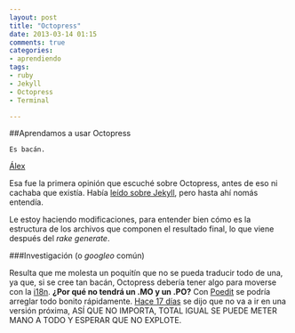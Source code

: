 ```yaml
---
layout: post
title: "Octopress"
date: 2013-03-14 01:15
comments: true
categories: 
- aprendiendo
tags:
- ruby
- Jekyll
- Octopress
- Terminal

---
```

##Aprendamos a usar Octopress

	Es bacán.
[Álex](http://twitter.com/Kyuumeitai)

Esa fue la primera opinión que escuché sobre Octopress, antes de eso ni cachaba que existía. Había [leído sobre Jekyll](http://ajipirijou.com/blog/ahora-usamos-jekyll), pero hasta ahí nomás entendía.

<!-- more -->

Le estoy haciendo modificaciones, para entender bien cómo es la estructura de los archivos que componen el resultado final, lo que viene después del *rake generate*.

###Investigación (o *googleo* común)

Resulta que me molesta un poquitín que no se pueda traducir todo de una, ya que, si se cree tan bacán, Octopress debería tener algo para moverse con la [i18n](http://es.wikipedia.org/wiki/Internacionalizaci%C3%B3n_y_localizaci%C3%B3n). **¿Por qué no tendrá un .MO y un .PO?** Con [Poedit](http://www.poedit.net/) se podría arreglar todo bonito rápidamente. [Hace 17 días](https://github.com/imathis/octopress/issues/451) se dijo que no va a ir en una versión próxima, ASÍ QUE NO IMPORTA, TOTAL IGUAL SE PUEDE METER MANO A TODO Y ESPERAR QUE NO EXPLOTE.

